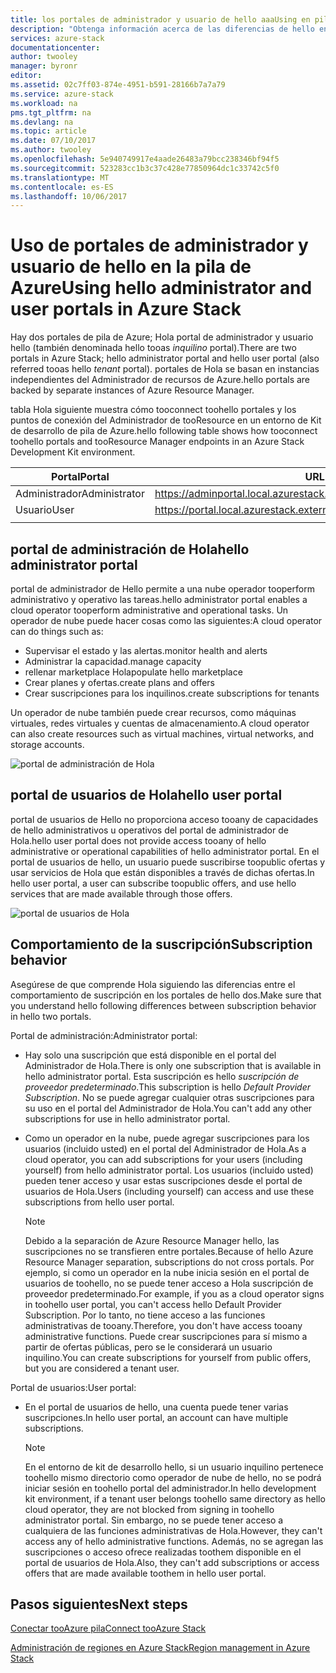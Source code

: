 ```yaml
---
title: los portales de administrador y usuario de hello aaaUsing en pila de Azure | Documentos de Microsoft
description: "Obtenga información acerca de las diferencias de hello entre portales de administrador y usuario de hello en la pila de Azure."
services: azure-stack
documentationcenter: 
author: twooley
manager: byronr
editor: 
ms.assetid: 02c7ff03-874e-4951-b591-28166b7a7a79
ms.service: azure-stack
ms.workload: na
pms.tgt_pltfrm: na
ms.devlang: na
ms.topic: article
ms.date: 07/10/2017
ms.author: twooley
ms.openlocfilehash: 5e940749917e4aade26483a79bcc238346bf94f5
ms.sourcegitcommit: 523283cc1b3c37c428e77850964dc1c33742c5f0
ms.translationtype: MT
ms.contentlocale: es-ES
ms.lasthandoff: 10/06/2017
---
```

# <a name="using-hello-administrator-and-user-portals-in-azure-stack"></a><span data-ttu-id="d5165-103">Uso de portales de administrador y usuario de hello en la pila de Azure</span><span class="sxs-lookup"><span data-stu-id="d5165-103">Using hello administrator and user portals in Azure Stack</span></span>

<span data-ttu-id="d5165-104">Hay dos portales de pila de Azure; Hola portal de administrador y usuario hello (también denominada hello tooas *inquilino* portal).</span><span class="sxs-lookup"><span data-stu-id="d5165-104">There are two portals in Azure Stack; hello administrator portal and hello user portal (also referred tooas hello *tenant* portal).</span></span> <span data-ttu-id="d5165-105">portales de Hola se basan en instancias independientes del Administrador de recursos de Azure.</span><span class="sxs-lookup"><span data-stu-id="d5165-105">hello portals are backed by separate instances of Azure Resource Manager.</span></span>

<span data-ttu-id="d5165-106">tabla Hola siguiente muestra cómo tooconnect toohello portales y los puntos de conexión del Administrador de tooResource en un entorno de Kit de desarrollo de pila de Azure.</span><span class="sxs-lookup"><span data-stu-id="d5165-106">hello following table shows how tooconnect toohello portals and tooResource Manager endpoints in an Azure Stack Development Kit environment.</span></span>

|  <span data-ttu-id="d5165-107">Portal</span><span class="sxs-lookup"><span data-stu-id="d5165-107">Portal</span></span> | <span data-ttu-id="d5165-108">URL del portal</span><span class="sxs-lookup"><span data-stu-id="d5165-108">Portal URL</span></span> | <span data-ttu-id="d5165-109">URL del punto de conexión de Resource Manager</span><span class="sxs-lookup"><span data-stu-id="d5165-109">Resource Manager endpoint URL</span></span> |   
| -------- | ------------- | ------- |  
| <span data-ttu-id="d5165-110">Administrador</span><span class="sxs-lookup"><span data-stu-id="d5165-110">Administrator</span></span> | <span data-ttu-id="d5165-111">https://adminportal.local.azurestack.external</span><span class="sxs-lookup"><span data-stu-id="d5165-111">https://adminportal.local.azurestack.external</span></span>  | <span data-ttu-id="d5165-112">https://adminmanagement.local.azurestack.external</span><span class="sxs-lookup"><span data-stu-id="d5165-112">https://adminmanagement.local.azurestack.external</span></span>  |  
| <span data-ttu-id="d5165-113">Usuario</span><span class="sxs-lookup"><span data-stu-id="d5165-113">User</span></span> | <span data-ttu-id="d5165-114">https://portal.local.azurestack.external</span><span class="sxs-lookup"><span data-stu-id="d5165-114">https://portal.local.azurestack.external</span></span> | <span data-ttu-id="d5165-115">https://management.local.azurestack.external</span><span class="sxs-lookup"><span data-stu-id="d5165-115">https://management.local.azurestack.external</span></span>  |
| | |

## <a name="hello-administrator-portal"></a><span data-ttu-id="d5165-116">portal de administración de Hola</span><span class="sxs-lookup"><span data-stu-id="d5165-116">hello administrator portal</span></span>

<span data-ttu-id="d5165-117">portal de administrador de Hello permite a una nube operador tooperform administrativo y operativo las tareas.</span><span class="sxs-lookup"><span data-stu-id="d5165-117">hello administrator portal enables a cloud operator tooperform administrative and operational tasks.</span></span> <span data-ttu-id="d5165-118">Un operador de nube puede hacer cosas como las siguientes:</span><span class="sxs-lookup"><span data-stu-id="d5165-118">A cloud operator can do things such as:</span></span>
* <span data-ttu-id="d5165-119">Supervisar el estado y las alertas.</span><span class="sxs-lookup"><span data-stu-id="d5165-119">monitor health and alerts</span></span>
* <span data-ttu-id="d5165-120">Administrar la capacidad.</span><span class="sxs-lookup"><span data-stu-id="d5165-120">manage capacity</span></span>
* <span data-ttu-id="d5165-121">rellenar marketplace Hola</span><span class="sxs-lookup"><span data-stu-id="d5165-121">populate hello marketplace</span></span>
* <span data-ttu-id="d5165-122">Crear planes y ofertas.</span><span class="sxs-lookup"><span data-stu-id="d5165-122">create plans and offers</span></span>
* <span data-ttu-id="d5165-123">Crear suscripciones para los inquilinos.</span><span class="sxs-lookup"><span data-stu-id="d5165-123">create subscriptions for tenants</span></span>

<span data-ttu-id="d5165-124">Un operador de nube también puede crear recursos, como máquinas virtuales, redes virtuales y cuentas de almacenamiento.</span><span class="sxs-lookup"><span data-stu-id="d5165-124">A cloud operator can also create resources such as virtual machines, virtual networks, and storage accounts.</span></span>

 ![portal de administración de Hola](media/azure-stack-manage-portals/image1.png)

 ## <a name="hello-user-portal"></a><span data-ttu-id="d5165-126">portal de usuarios de Hola</span><span class="sxs-lookup"><span data-stu-id="d5165-126">hello user portal</span></span>

 <span data-ttu-id="d5165-127">portal de usuarios de Hello no proporciona acceso tooany de capacidades de hello administrativos u operativos del portal de administrador de Hola.</span><span class="sxs-lookup"><span data-stu-id="d5165-127">hello user portal does not provide access tooany of hello administrative or operational capabilities of hello administrator portal.</span></span> <span data-ttu-id="d5165-128">En el portal de usuarios de hello, un usuario puede suscribirse toopublic ofertas y usar servicios de Hola que están disponibles a través de dichas ofertas.</span><span class="sxs-lookup"><span data-stu-id="d5165-128">In hello user portal, a user can subscribe toopublic offers, and use hello services that are made available through those offers.</span></span>

  ![portal de usuarios de Hola](media/azure-stack-manage-portals/image2.png)
 
 ## <a name="subscription-behavior"></a><span data-ttu-id="d5165-130">Comportamiento de la suscripción</span><span class="sxs-lookup"><span data-stu-id="d5165-130">Subscription behavior</span></span>
 
 <span data-ttu-id="d5165-131">Asegúrese de que comprende Hola siguiendo las diferencias entre el comportamiento de suscripción en los portales de hello dos.</span><span class="sxs-lookup"><span data-stu-id="d5165-131">Make sure that you understand hello following differences between subscription behavior in hello two portals.</span></span>

 <span data-ttu-id="d5165-132">Portal de administración:</span><span class="sxs-lookup"><span data-stu-id="d5165-132">Administrator portal:</span></span>
* <span data-ttu-id="d5165-133">Hay solo una suscripción que está disponible en el portal del Administrador de Hola.</span><span class="sxs-lookup"><span data-stu-id="d5165-133">There is only one subscription that is available in hello administrator portal.</span></span> <span data-ttu-id="d5165-134">Esta suscripción es hello *suscripción de proveedor predeterminado*.</span><span class="sxs-lookup"><span data-stu-id="d5165-134">This subscription is hello *Default Provider Subscription*.</span></span> <span data-ttu-id="d5165-135">No se puede agregar cualquier otras suscripciones para su uso en el portal del Administrador de Hola.</span><span class="sxs-lookup"><span data-stu-id="d5165-135">You can't add any other subscriptions for use in hello administrator portal.</span></span>
* <span data-ttu-id="d5165-136">Como un operador en la nube, puede agregar suscripciones para los usuarios (incluido usted) en el portal del Administrador de Hola.</span><span class="sxs-lookup"><span data-stu-id="d5165-136">As a cloud operator, you can add subscriptions for your users (including yourself) from hello administrator portal.</span></span> <span data-ttu-id="d5165-137">Los usuarios (incluido usted) pueden tener acceso y usar estas suscripciones desde el portal de usuarios de Hola.</span><span class="sxs-lookup"><span data-stu-id="d5165-137">Users (including yourself) can access and use these subscriptions from hello user portal.</span></span>

  >[!NOTE]
  <span data-ttu-id="d5165-138">Debido a la separación de Azure Resource Manager hello, las suscripciones no se transfieren entre portales.</span><span class="sxs-lookup"><span data-stu-id="d5165-138">Because of hello Azure Resource Manager separation, subscriptions do not cross portals.</span></span> <span data-ttu-id="d5165-139">Por ejemplo, si como un operador en la nube inicia sesión en el portal de usuarios de toohello, no se puede tener acceso a Hola suscripción de proveedor predeterminado.</span><span class="sxs-lookup"><span data-stu-id="d5165-139">For example, if you as a cloud operator signs in toohello user portal, you can't access hello Default Provider Subscription.</span></span> <span data-ttu-id="d5165-140">Por lo tanto, no tiene acceso a las funciones administrativas de tooany.</span><span class="sxs-lookup"><span data-stu-id="d5165-140">Therefore, you don't have access tooany administrative functions.</span></span> <span data-ttu-id="d5165-141">Puede crear suscripciones para sí mismo a partir de ofertas públicas, pero se le considerará un usuario inquilino.</span><span class="sxs-lookup"><span data-stu-id="d5165-141">You can create subscriptions for yourself from public offers, but you are considered a tenant user.</span></span>

<span data-ttu-id="d5165-142">Portal de usuarios:</span><span class="sxs-lookup"><span data-stu-id="d5165-142">User portal:</span></span>
* <span data-ttu-id="d5165-143">En el portal de usuarios de hello, una cuenta puede tener varias suscripciones.</span><span class="sxs-lookup"><span data-stu-id="d5165-143">In hello user portal, an account can have multiple subscriptions.</span></span>

  >[!NOTE]
  <span data-ttu-id="d5165-144">En el entorno de kit de desarrollo hello, si un usuario inquilino pertenece toohello mismo directorio como operador de nube de hello, no se podrá iniciar sesión en toohello portal del administrador.</span><span class="sxs-lookup"><span data-stu-id="d5165-144">In hello development kit environment, if a tenant user belongs toohello same directory as hello cloud operator, they are not blocked from signing in toohello administrator portal.</span></span> <span data-ttu-id="d5165-145">Sin embargo, no se puede tener acceso a cualquiera de las funciones administrativas de Hola.</span><span class="sxs-lookup"><span data-stu-id="d5165-145">However, they can't access any of hello administrative functions.</span></span> <span data-ttu-id="d5165-146">Además, no se agregan las suscripciones o acceso ofrece realizadas toothem disponible en el portal de usuarios de Hola.</span><span class="sxs-lookup"><span data-stu-id="d5165-146">Also, they can't add subscriptions or access offers that are made available toothem in hello user portal.</span></span>

## <a name="next-steps"></a><span data-ttu-id="d5165-147">Pasos siguientes</span><span class="sxs-lookup"><span data-stu-id="d5165-147">Next steps</span></span>

[<span data-ttu-id="d5165-148">Conectar tooAzure pila</span><span class="sxs-lookup"><span data-stu-id="d5165-148">Connect tooAzure Stack</span></span>](azure-stack-connect-azure-stack.md)

[<span data-ttu-id="d5165-149">Administración de regiones en Azure Stack</span><span class="sxs-lookup"><span data-stu-id="d5165-149">Region management in Azure Stack</span></span>](azure-stack-region-management.md)

